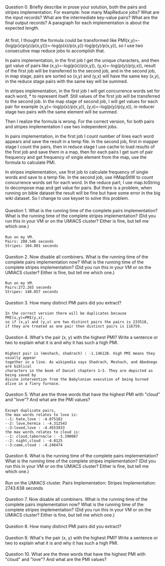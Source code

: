 ####
Question 0. Briefly describe in prose your solution, both the pairs and stripes implementation. For example: how many MapReduce jobs? What are the input records? What are the intermediate key-value pairs? What are the final output records? A paragraph for each implementation is about the expected length.
####
#####
At first, I thought the formula could be transformed like PMI(x,y)=-(log(p(x)p(y)/p(x,y)))=-log(p(x)/p(x,y))-log(p(y)/p(x,y)), so I use two consecutive map reduce jobs to accomplish that. 

In pairs implementation, in the first job I get the unique characters, and then got value of pairs like (x,y)=-log(p(x)/p(x,y)), (y,x)=-log(p(y)/p(y,x)), result of the first job will be transferred to the second job, and in the second job, in map stage, pairs are sorted so (x,y) and (y,x) will have the same key (x,y), in the reduce stage pairs with the same key will be summed.

In stripes implementation, in the first job I will get concurrence words set for each word, * to represent itself. Still values of the first job will be transferred to the second job. In the map stage of second job, I will get values for each pair for example (x,y)=-log(p(x)/p(x,y)), (y,x)=-log(p(y)/p(y,x)), in reducer stage two pairs with the same element will be summed. 

Then I realize the formula is wrong. For the correct version, for both pairs and stripes implementation I use two independent jobs. 

In pairs implementation, in the first job I count number of lines each word appears and save the result in a temp file. In the second job, first in mapper stage I count the pairs, then in reduce stage I use cache to load results of the first job and  save them in a map, then for each pairs I get sum of pair frequency and get frequency of single element from the map, use the formula to calculate PMI.

In stripes implementation, use first job to calculate frequency of single words and save to a temp file. In the second job, use HMapStIW to count concurrence words set for each word. In the reduce part, I use map.toString to decompose map and get value for pairs. But there is a problem, when running on bible dataset the result will be fine but have some error in the big wiki dataset. So I change to use keyset to solve this problem.
#####
####
Question 1. What is the running time of the complete pairs implementation? What is the running time of the complete stripes implementation? (Did you run this in your VM or on the UMIACS cluster? Either is fine, but tell me which one.)
####
```
Run on my VM.
Pairs: 208.546 seconds
Stripes: 104.801 seconds
```
####
Question 2. Now disable all combiners. What is the running time of the complete pairs implementation now? What is the running time of the complete stripes implementation? (Did you run this in your VM or on the UMIACS cluster? Either is fine, but tell me which one.)
####
```
Run on my VM.
Pairs:272.265 seconds
Stripes: 148.057 seconds
```
####
Question 3. How many distinct PMI pairs did you extract?
####
```
In the correct version there will be duplicates because PMI(x,y)=PMI(y,x), 
so if (x,y) and (y,x) are two distinct pairs the pairs is 233518, 
if they are treated as one pair then distinct pairs is 116759.
```
####
Question 4. What's the pair (x, y) with the highest PMI? Write a sentence or two to explain what it is and why it has such a high PMI.
####
```
Highest pair is (meshach, shadrach) : -1.146128. High PMI means they usually appear 
together in a line. As wikipedia says Shadrach, Meshach, and Abednego are biblical 
characters in the book of Daniel chapters 1–3. They are depicted as being saved by
divine intervention from the Babylonian execution of being burned alive in a fiery furnace.
```
####
Question 5. What are the three words that have the highest PMI with "cloud" and "love"? And what are the PMI values?
####
```
Except duplicate pairs,
the max words relates to love is: 
--1: hate,love : -4.075182 
--2: love,hermia : -4.312543 
--3:loved,love : -4.4553933
the max words relates to cloud is: 
--1: cloud,tabernacle : -3.390087 
--2: night,cloud : -4.0125 
--3:came,cloud : -4.246474
```

####
Question 6. What is the running time of the complete pairs implementation? What is the running time of the complete stripes implementation? (Did you run this in your VM or on the UMIACS cluster? Either is fine, but tell me which one.)
####
Run on the UMIACS cluster.
Pairs Implementation:
Stripes Implementation: 2743.638 seconds

####
Question 7. Now disable all combiners. What is the running time of the complete pairs implementation now? What is the running time of the complete stripes implementation? (Did you run this in your VM or on the UMIACS cluster? Either is fine, but tell me which one.)
####
####
Question 8. How many distinct PMI pairs did you extract?
####
####
Question 9. What's the pair (x, y) with the highest PMI? Write a sentence or two to explain what it is and why it has such a high PMI.
####
####
Question 10. What are the three words that have the highest PMI with "cloud" and "love"? And what are the PMI values?
####
